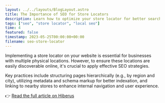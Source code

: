 ```yaml
---
layout: ../../layouts/BlogLayout.astro
title: The Importance of SEO for Store Locators
description: Learn how to optimize your store locator for better search engine visibility and user experience.
tags: ["seo", "store locator", "local seo"]
time: 4
featured: false
timestamp: 2023-05-25T00:00:00+00:00
filename: seo-store-locator
---
```


Implementing a store locator on your website is essential for businesses with multiple physical locations. However, to ensure these locations are easily discoverable online, it's crucial to apply effective SEO strategies.

Key practices include structuring pages hierarchically (e.g., by region and city), utilizing metadata and schema markup for better indexation, and linking to nearby stores to enhance internal navigation and user experience.

👉 [Read the full article on Hiberus](https://www.hiberus.com/crecemos-contigo/la-importancia-del-seo-para-localizador-de-tiendas/)
